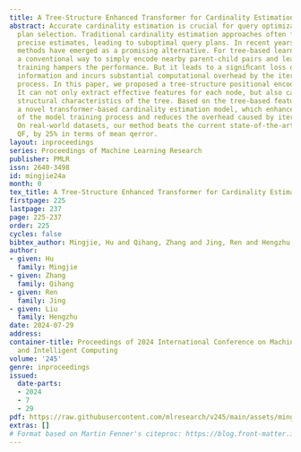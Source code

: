 ```yaml
---
title: A Tree-Structure Enhanced Transformer for Cardinality Estimation
abstract: Accurate cardinality estimation is crucial for query optimization by guiding
  plan selection. Traditional cardinality estimation approaches often fail to provide
  precise estimates, leading to suboptimal query plans. In recent years, learning-based
  methods have emerged as a promising alternative. For tree-based learning methods,
  a conventional way to simply encode nearby parent-child pairs and learn by iteratively
  training hampers the performance. But it leads to a signiﬁcant loss of structural
  information and incurs substantial computational overhead by the iterative training
  process. In this paper, we proposed a tree-structure positional encoding scheme.
  It can not only extract effective features for each node, but also capture the inherent
  structural characteristics of the tree. Based on the tree-based feature, we designed
  a novel transformer-based cardinality estimation model, which enhances the parallelism
  of the model training process and reduces the overhead caused by iterative training.
  On real-world datasets, our method beats the current state-of-the-art techniques,
  QF, by 25% in terms of mean qerror.
layout: inproceedings
series: Proceedings of Machine Learning Research
publisher: PMLR
issn: 2640-3498
id: mingjie24a
month: 0
tex_title: A Tree-Structure Enhanced Transformer for Cardinality Estimation
firstpage: 225
lastpage: 237
page: 225-237
order: 225
cycles: false
bibtex_author: Mingjie, Hu and Qihang, Zhang and Jing, Ren and Hengzhu, Liu
author:
- given: Hu
  family: Mingjie
- given: Zhang
  family: Qihang
- given: Ren
  family: Jing
- given: Liu
  family: Hengzhu
date: 2024-07-29
address:
container-title: Proceedings of 2024 International Conference on Machine Learning
  and Intelligent Computing
volume: '245'
genre: inproceedings
issued:
  date-parts:
  - 2024
  - 7
  - 29
pdf: https://raw.githubusercontent.com/mlresearch/v245/main/assets/mingjie24a/mingjie24a.pdf
extras: []
# Format based on Martin Fenner's citeproc: https://blog.front-matter.io/posts/citeproc-yaml-for-bibliographies/
---
```

